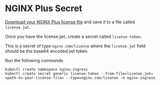 # NGINX Plus Secret

[Download your NGINX Plus license file](https://docs.nginx.com/nginx-ingress-controller/installation/nic-images/get-image-using-jwt/#before-you-begin]) and save it to a file called `license.jwt`.

Once you have the license.jwt, create a secret called `license-token`.

This is a secret of type `nginx.com/license` where the `license.jwt` field should be the base64 encoded jwt token.

Run the following commands

```shell
kubectl create namespace nginx-ingress
kubectl create secret generic license-token --from-file=license.jwt=<path-to-your-license-file> --type=nginx.com/license -n nginx-ingress
```
